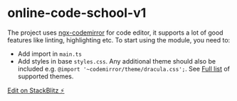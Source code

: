 # online-code-school-v1

The project uses [ngx-codemirror](https://www.npmjs.com/package/@ctrl/ngx-codemirror) for code editor, it supports a lot of good features like linting, highlighting etc. To start using the module, you need to:
- Add import in `main.ts`
- Add styles in base `styles.css`. Any additional theme should also be included e.g. `@import '~codemirror/theme/dracula.css';`. See [Full list](https://codemirror.net/demo/theme.html#dracula) of supported themes.

[Edit on StackBlitz ⚡️](https://stackblitz.com/edit/online-code-school-v1)